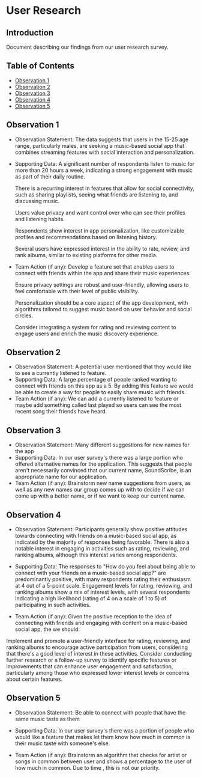 # User Research

## Introduction
Document describing our findings from our user research survey.

## Table of Contents

- [Observation 1](#observation-1)
- [Observation 2](#observation-2)
- [Observation 3](#observation-3)
- [Observation 4](#observation-4)
- [Observation 5](#observation-5)

## Observation 1

- Observation Statement:
    The data suggests that users in the 15-25 age range, particularly males, are seeking a music-based social app that combines streaming features with social interaction and personalization.

- Supporting Data:
    A significant number of respondents listen to music for more than 20 hours a week, indicating a strong engagement with music as part of their daily routine.

    There is a recurring interest in features that allow for social connectivity, such as sharing playlists, seeing what friends are listening to, and discussing music.

    Users value privacy and want control over who can see their profiles and listening habits.

    
    Respondents show interest in app personalization, like customizable profiles and recommendations based on listening history.

    Several users have expressed interest in the ability to rate, review, and rank albums, similar to existing platforms for other media.

- Team Action (if any):
    Develop a feature set that enables users to connect with friends within the app and share their music experiences.

    Ensure privacy settings are robust and user-friendly, allowing users to feel comfortable with their level of public visibility.

    Personalization should be a core aspect of the app development, with algorithms tailored to suggest music based on user behavior and social circles.

    Consider integrating a system for rating and reviewing content to engage users and enrich the music discovery experience.


## Observation 2

- Observation Statement: 
    A potential user mentioned that they would like to see a currently listened to feature.
- Supporting Data:
    A large percentage of people ranked wanting to connect with friends on this app as a 5. By adding this feature we would be able to create a way for people to easily share music with friends.
- Team Action (if any): 
    We can add a currently listened to feature or maybe add something called last played so users can see the most recent song their friends have heard. 

## Observation 3

- Observation Statement: Many different suggestions for new names for the app
- Supporting Data: In our user survey's there was a large portion who offered alternative names for the
    application. This suggests that people aren't necessarily convinced that our current name, SoundScribe, is an appropriate name for our application. 
- Team Action (if any): Brainstorm new name suggestions from users, as well as any new names our group comes 
    up with to decide if we can come up with a better name, or if we want to keep our current name.

## Observation 4

- Observation Statement:
Participants generally show positive attitudes towards connecting with friends on a music-based social app, as indicated by the majority of responses being favorable. There is also a notable interest in engaging in activities such as rating, reviewing, and ranking albums, although this interest varies among respondents.

- Supporting Data:
The responses to "How do you feel about being able to connect with your friends on a music-based social app?" are predominantly positive, with many respondents rating their enthusiasm at 4 out of a 5-point scale.
Engagement levels for rating, reviewing, and ranking albums show a mix of interest levels, with several respondents indicating a high likelihood (rating of 4 on a scale of 1 to 5) of participating in such activities.

- Team Action (if any):
Given the positive reception to the idea of connecting with friends and engaging with content on a music-based social app, the we should:

Implement and promote a user-friendly interface for rating, reviewing, and ranking albums to encourage active participation from users, considering that there's a good level of interest in these activities.
Consider conducting further research or a follow-up survey to identify specific features or improvements that can enhance user engagement and satisfaction, particularly among those who expressed lower interest levels or concerns about certain features.

## Observation 5

- Observation Statement: Be able to connect with people that have the same music taste as them

- Supporting Data: In our user survey's there was a portion of people who would like a feature that makes let them know how much in common is their music taste with someone's else. 

- Team Action (if any): Brainstorm an algorithm that checks for artist or songs in common between user and shows a percentage to the user of how much in common.  Due to time , this is not our priority. 

 